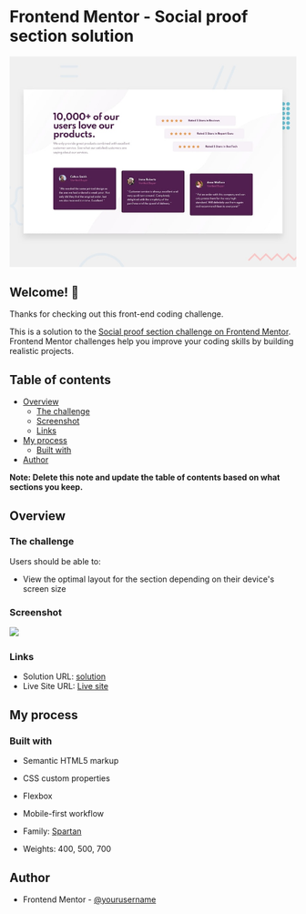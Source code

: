 # Frontend Mentor - Social proof section solution

![Design preview for the Social proof section coding challenge](./design/desktop-preview.jpg)

## Welcome! 👋

Thanks for checking out this front-end coding challenge.

This is a solution to the [Social proof section challenge on Frontend Mentor](https://www.frontendmentor.io/challenges/social-proof-section-6e0qTv_bA). Frontend Mentor challenges help you improve your coding skills by building realistic projects. 

## Table of contents

- [Overview](#overview)
  - [The challenge](#the-challenge)
  - [Screenshot](#screenshot)
  - [Links](#links)
- [My process](#my-process)
  - [Built with](#built-with)
- [Author](#author)

**Note: Delete this note and update the table of contents based on what sections you keep.**

## Overview

### The challenge

Users should be able to:

- View the optimal layout for the section depending on their device's screen size

### Screenshot

![](./screenshot.PNG)




### Links

- Solution URL: [solution](https://www.frontendmentor.io/solutions/-semantic-html5-markup-css-custom-properties-flexbox-mobilefir-WSJOb8iA-)
- Live Site URL: [Live site](https://thaanirs.github.io/social-proof-section-master/)

## My process

### Built with

- Semantic HTML5 markup
- CSS custom properties
- Flexbox
- Mobile-first workflow

- Family: [Spartan](https://fonts.google.com/specimen/Spartan)
- Weights: 400, 500, 700




## Author
- Frontend Mentor - [@yourusername](https://www.frontendmentor.io/profile/thaanirs)


